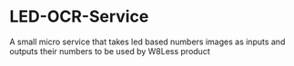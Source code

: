 # LED-OCR-Service
A small micro service that takes led based numbers images as inputs and outputs their numbers to be used by W8Less product
